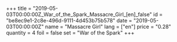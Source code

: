 +++
title = "2019-05-03T00:00:00Z_War_of_the_Spark_Massacre_Girl_[en]_false"
id = "be8ec9e1-2c8e-496d-9111-4d453b75b578"
date = "2019-05-03T00:00:00Z"
name = "Massacre Girl"
lang = ["en"]
price = "0.28"
quantity = 4
foil = false
set = "War of the Spark"
+++
